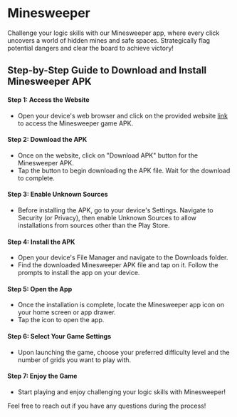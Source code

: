 
# Minesweeper

Challenge your logic skills with our Minesweeper app, where every click uncovers a world of hidden mines and safe spaces. Strategically flag potential dangers and clear the board to achieve victory!
## Step-by-Step Guide to Download and Install Minesweeper APK

#### Step 1: Access the Website

- Open your device's web browser and click on the provided website [link](https://csi-trainee-2024.github.io/Task_3_Sparsh/) to access the Minesweeper game APK.

#### Step 2: Download the APK

- Once on the website, click on "Download APK" button for the Minesweeper APK.
- Tap the button to begin downloading the APK file. Wait for the download to complete.

#### Step 3: Enable Unknown Sources

- Before installing the APK, go to your device's Settings.
Navigate to Security (or Privacy), then enable Unknown Sources to allow installations from sources other than the Play Store.

#### Step 4: Install the APK

- Open your device's File Manager and navigate to the Downloads folder.
- Find the downloaded Minesweeper APK file and tap on it.
Follow the prompts to install the app on your device.

#### Step 5: Open the App

- Once the installation is complete, locate the Minesweeper app icon on your home screen or app drawer.
- Tap the icon to open the app.

#### Step 6: Select Your Game Settings

- Upon launching the game, choose your preferred difficulty level and the number of grids you want to play with.

#### Step 7: Enjoy the Game

- Start playing and enjoy challenging your logic skills with Minesweeper!

Feel free to reach out if you have any questions during the process!
